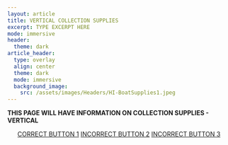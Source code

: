 ```yaml
---
layout: article
title: VERTICAL COLLECTION SUPPLIES
excerpt: TYPE EXCERPT HERE
mode: immersive
header:
  theme: dark
article_header:
  type: overlay
  align: center
  theme: dark
  mode: immersive
  background_image:
    src: /assets/images/Headers/HI-BoatSupplies1.jpeg
---
```


**THIS PAGE WILL HAVE INFORMATION ON COLLECTION SUPPLIES - VERTICAL**


<p align="center">
<a class="button button--outline-primary button--pill" href="VerticalCollection1">CORRECT BUTTON 1</a> <a class="button button--outline-primary button--pill" href="VerticalCollection2">INCORRECT BUTTON 2</a> <a class="button button--outline-primary button--pill" href="VerticalCollection2">INCORRECT BUTTON 3</a></p>
